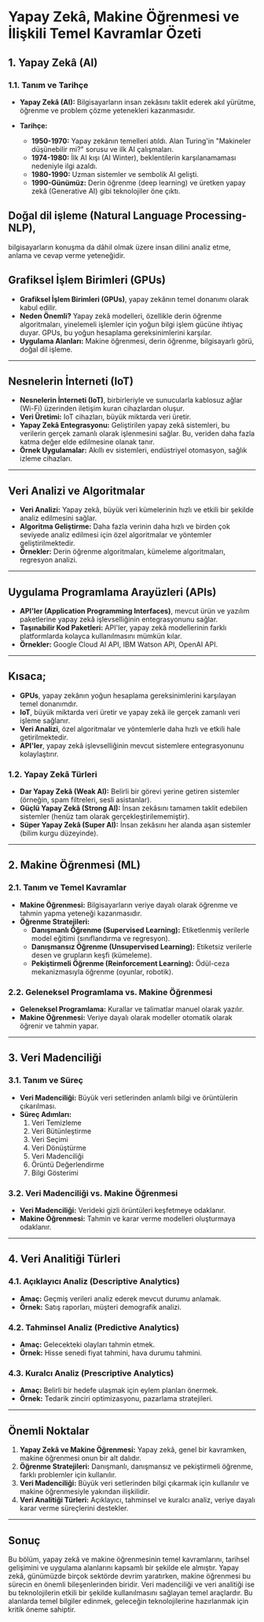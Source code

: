 # Yapay Zekâ, Makine Öğrenmesi ve İlişkili Temel Kavramlar Özeti

## **1. Yapay Zekâ (AI)**

### **1.1. Tanım ve Tarihçe**

- **Yapay Zekâ (AI):** Bilgisayarların insan zekâsını taklit ederek akıl yürütme, öğrenme ve problem çözme yetenekleri kazanmasıdır.
- **Tarihçe:**

  - **1950-1970:** Yapay zekânın temelleri atıldı. Alan Turing'in "Makineler düşünebilir mi?" sorusu ve ilk AI çalışmaları.
  - **1974-1980:** İlk AI kışı (AI Winter), beklentilerin karşılanamaması nedeniyle ilgi azaldı.
  - **1980-1990:** Uzman sistemler ve sembolik AI gelişti.
  - **1990-Günümüz:** Derin öğrenme (deep learning) ve üretken yapay zekâ (Generative AI) gibi teknolojiler öne çıktı.

## Doğal dil işleme (Natural Language Processing- NLP),

bilgisayarların konuşma da dâhil olmak üzere insan dilini analiz etme, anlama ve cevap verme yeteneğidir.

## Grafiksel İşlem Birimleri (GPUs)

- **Grafiksel İşlem Birimleri (GPUs)**, yapay zekânın temel donanımı olarak kabul edilir.
- **Neden Önemli?** Yapay zekâ modelleri, özellikle derin öğrenme algoritmaları, yinelemeli işlemler için yoğun bilgi işlem gücüne ihtiyaç duyar. GPUs, bu yoğun hesaplama gereksinimlerini karşılar.
- **Uygulama Alanları:** Makine öğrenmesi, derin öğrenme, bilgisayarlı görü, doğal dil işleme.

---

## Nesnelerin İnterneti (IoT)

- **Nesnelerin İnterneti (IoT)**, birbirleriyle ve sunucularla kablosuz ağlar (Wi-Fi) üzerinden iletişim kuran cihazlardan oluşur.
- **Veri Üretimi:** IoT cihazları, büyük miktarda veri üretir.
- **Yapay Zekâ Entegrasyonu:** Geliştirilen yapay zekâ sistemleri, bu verilerin gerçek zamanlı olarak işlenmesini sağlar. Bu, veriden daha fazla katma değer elde edilmesine olanak tanır.
- **Örnek Uygulamalar:** Akıllı ev sistemleri, endüstriyel otomasyon, sağlık izleme cihazları.

---

## Veri Analizi ve Algoritmalar

- **Veri Analizi:** Yapay zekâ, büyük veri kümelerinin hızlı ve etkili bir şekilde analiz edilmesini sağlar.
- **Algoritma Geliştirme:** Daha fazla verinin daha hızlı ve birden çok seviyede analiz edilmesi için özel algoritmalar ve yöntemler geliştirilmektedir.
- **Örnekler:** Derin öğrenme algoritmaları, kümeleme algoritmaları, regresyon analizi.

---

## Uygulama Programlama Arayüzleri (APIs)

- **API'ler (Application Programming Interfaces)**, mevcut ürün ve yazılım paketlerine yapay zekâ işlevselliğinin entegrasyonunu sağlar.
- **Taşınabilir Kod Paketleri:** API'ler, yapay zekâ modellerinin farklı platformlarda kolayca kullanılmasını mümkün kılar.
- **Örnekler:** Google Cloud AI API, IBM Watson API, OpenAI API.

---

## Kısaca;

- **GPUs**, yapay zekânın yoğun hesaplama gereksinimlerini karşılayan temel donanımdır.
- **IoT**, büyük miktarda veri üretir ve yapay zekâ ile gerçek zamanlı veri işleme sağlanır.
- **Veri Analizi**, özel algoritmalar ve yöntemlerle daha hızlı ve etkili hale getirilmektedir.
- **API'ler**, yapay zekâ işlevselliğinin mevcut sistemlere entegrasyonunu kolaylaştırır.

### **1.2. Yapay Zekâ Türleri**

- **Dar Yapay Zekâ (Weak AI):** Belirli bir görevi yerine getiren sistemler (örneğin, spam filtreleri, sesli asistanlar).
- **Güçlü Yapay Zekâ (Strong AI):** İnsan zekâsını tamamen taklit edebilen sistemler (henüz tam olarak gerçekleştirilememiştir).
- **Süper Yapay Zekâ (Super AI):** İnsan zekâsını her alanda aşan sistemler (bilim kurgu düzeyinde).

---

## **2. Makine Öğrenmesi (ML)**

### **2.1. Tanım ve Temel Kavramlar**

- **Makine Öğrenmesi:** Bilgisayarların veriye dayalı olarak öğrenme ve tahmin yapma yeteneği kazanmasıdır.
- **Öğrenme Stratejileri:**
  - **Danışmanlı Öğrenme (Supervised Learning):** Etiketlenmiş verilerle model eğitimi (sınıflandırma ve regresyon).
  - **Danışmansız Öğrenme (Unsupervised Learning):** Etiketsiz verilerle desen ve grupların keşfi (kümeleme).
  - **Pekiştirmeli Öğrenme (Reinforcement Learning):** Ödül-ceza mekanizmasıyla öğrenme (oyunlar, robotik).

### **2.2. Geleneksel Programlama vs. Makine Öğrenmesi**

- **Geleneksel Programlama:** Kurallar ve talimatlar manuel olarak yazılır.
- **Makine Öğrenmesi:** Veriye dayalı olarak modeller otomatik olarak öğrenir ve tahmin yapar.

---

## **3. Veri Madenciliği**

### **3.1. Tanım ve Süreç**

- **Veri Madenciliği:** Büyük veri setlerinden anlamlı bilgi ve örüntülerin çıkarılması.
- **Süreç Adımları:**
  1. Veri Temizleme
  2. Veri Bütünleştirme
  3. Veri Seçimi
  4. Veri Dönüştürme
  5. Veri Madenciliği
  6. Örüntü Değerlendirme
  7. Bilgi Gösterimi

### **3.2. Veri Madenciliği vs. Makine Öğrenmesi**

- **Veri Madenciliği:** Verideki gizli örüntüleri keşfetmeye odaklanır.
- **Makine Öğrenmesi:** Tahmin ve karar verme modelleri oluşturmaya odaklanır.

---

## **4. Veri Analitiği Türleri**

### **4.1. Açıklayıcı Analiz (Descriptive Analytics)**

- **Amaç:** Geçmiş verileri analiz ederek mevcut durumu anlamak.
- **Örnek:** Satış raporları, müşteri demografik analizi.

### **4.2. Tahminsel Analiz (Predictive Analytics)**

- **Amaç:** Gelecekteki olayları tahmin etmek.
- **Örnek:** Hisse senedi fiyat tahmini, hava durumu tahmini.

### **4.3. Kuralcı Analiz (Prescriptive Analytics)**

- **Amaç:** Belirli bir hedefe ulaşmak için eylem planları önermek.
- **Örnek:** Tedarik zinciri optimizasyonu, pazarlama stratejileri.

---

## **Önemli Noktalar**

1. **Yapay Zekâ ve Makine Öğrenmesi:** Yapay zekâ, genel bir kavramken, makine öğrenmesi onun bir alt dalıdır.
2. **Öğrenme Stratejileri:** Danışmanlı, danışmansız ve pekiştirmeli öğrenme, farklı problemler için kullanılır.
3. **Veri Madenciliği:** Büyük veri setlerinden bilgi çıkarmak için kullanılır ve makine öğrenmesiyle yakından ilişkilidir.
4. **Veri Analitiği Türleri:** Açıklayıcı, tahminsel ve kuralcı analiz, veriye dayalı karar verme süreçlerini destekler.

---

## **Sonuç**

Bu bölüm, yapay zekâ ve makine öğrenmesinin temel kavramlarını, tarihsel gelişimini ve uygulama alanlarını kapsamlı bir şekilde ele almıştır. Yapay zekâ, günümüzde birçok sektörde devrim yaratırken, makine öğrenmesi bu sürecin en önemli bileşenlerinden biridir. Veri madenciliği ve veri analitiği ise bu teknolojilerin etkili bir şekilde kullanılmasını sağlayan temel araçlardır. Bu alanlarda temel bilgiler edinmek, geleceğin teknolojilerine hazırlanmak için kritik öneme sahiptir.
